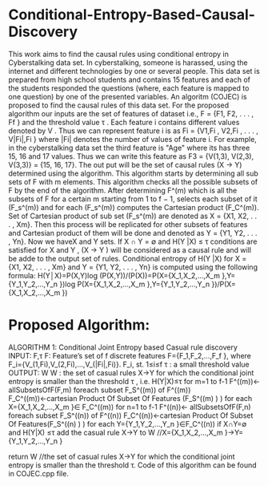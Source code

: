 # Conditional-Entropy-Based-Causal-Discovery
This work aims to find the causal rules using conditional entropy in Cyberstalking data set. In cyberstalking, someone is harassed, using the internet and different technologies by one or several people. This data set is prepared from high school students and contains 15 features and each of the students responded the questions (where, each feature is mapped to one question) by one of the presented variables. An algoritm (COJEC) is proposed to find the causal rules of this data set. For the proposed algorithm our inputs are the set of features of dataset i.e., F = {F1, F2, . . . , Ff } and the threshold value τ . Each feature i  contains different values denoted by V . Thus we can represent feature i is as Fi = {V1,Fi , V2,Fi , . . . , V|Fi|,Fi } where |Fi| denotes the number of values of feature i. For example, in the cyberstalking data set the third feature is "Age" where its has three 15, 16 and 17 values. Thus we can write this feature as F3 = {V(1,3), V(2,3), V(3,3)} = {15, 16, 17}. The out put will be the set of causal rules (X → Y) determined using the algorithm. This algorithm starts by determining all sub sets of F with m elements. This algorithm checks all the possible subsets of F by the end of the algorithm. After determining F^(m) which is all the subsets of F for a certain m starting from 1 to f − 1, selects each subset of it (F_s^(m)) and for each (F_s^(m)) computes the Cartesian product (F_C^(m)). Set of Cartesian product of sub set (F_s^(m)) are denoted as X = {X1, X2, . . . , Xm}. Then this process will be replicated for other subsets of features and Cartesian product of them will be done and denoted as Y = {Y1, Y2, . . . , Yn}. Now we haveX and Y sets. If X ∩ Y = ∅ and H(Y |X) ≤ τ  conditions are satisfied for X and Y ,  (X → Y ) will be considered as a causal rule  and will be adde to the output set of rules. Conditional entropy of H(Y |X) for X = {X1, X2, . . . , Xm} and Y = {Y1, Y2, . . . , Yn} is computed using the following formula:
H(Y│X)=P(X,Y)log (P(X,Y))/(P(X))=P(X={X_1,X_2,…,X_m },Y={Y_1,Y_2,…,Y_n })log P(X={X_1,X_2,…,X_m },Y={Y_1,Y_2,…,Y_n })/P(X={X_1,X_2,…,X_m }) 

# Proposed  Algorithm:
ALGORITHM 1:  Conditional Joint Entropy based Casual rule discovery
INPUT: F,τ
F:  Feature’s set of f discrete features F={F_1,F_2,…,F_f }, where F_i={V_(1,Fi),V_(2,Fi),…,V_(|Fi|,Fi)}. F_i, st. 1≤i≤f
τ : a small threshold value
OUTPUT: W
W : the set of casual rules X->Y for which the conditional joint entropy is smaller than the threshold τ , i.e. H(Y|X)≤τ
  for m=1 to f-1
        F^((m))← allSubsetsOfF(F,m) 
        foreach subset F_S^((m))  of F^((m))
   	F_C^((m))←cartesian Product Of Subset Of Features (F_S^((m) ) )
 	for each X={X_1,X_2,…,X_m }∈ F_C^((m))
                      for n=1 to f-1
                             F^((n))← allSubsetsOfF(F,n) 
                            foreach subset F_S^((n))  of F^((n))
   	                      F_C^((n))←cartesian Product Of Subset Of Features(F_S^((n) ) )
                                 for each Y={Y_1,Y_2,…,Y_n }∈F_C^((n))
                                            if X∩Y=∅ and H(Y|X) ≤τ
                                                  add the casual rule X→Y to W //X={X_1,X_2,…,X_m }→Y={Y_1,Y_2,…,Y_n }




  return W     //the set of casual rules X->Y for which the conditional joint entropy is smaller than the threshold τ.
 Code of this algorithm can be found in COJEC.cpp file.
